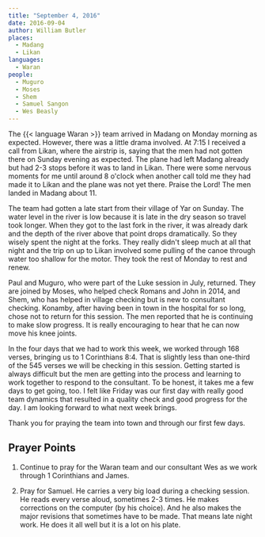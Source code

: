 ```yaml
---
title: "September 4, 2016"
date: 2016-09-04
author: William Butler
places:
  - Madang
  - Likan
languages:
  - Waran
people:
  - Muguro
  - Moses
  - Shem
  - Samuel Sangon
  - Wes Beasly
---
```


The {{< language Waran >}} team arrived in Madang on Monday morning as expected. However, there was a little drama involved. At 7:15 I received a call from Likan, where the airstrip is, saying that the men had not gotten there on Sunday evening as expected. The plane had left Madang already but had 2-3 stops before it was to land in Likan. There were some nervous moments for me until around 8 o'clock when another call told me they had made it to Likan and the plane was not yet there. Praise the Lord!  The men landed in Madang about 11.

The team had gotten a late start from their village of Yar on Sunday. The water level in the river is low because it is late in the dry season so travel took longer. When they got to the last fork in the river, it was already dark and the depth of the river above that point drops dramatically. So they wisely spent the night at the forks. They really didn't sleep much at all that night and the trip on up to Likan involved some pulling of the canoe through water too shallow for the motor. They took the rest of Monday to rest and renew.

Paul and Muguro, who were part of the Luke session in July, returned. They are joined by Moses, who helped check Romans and John in 2014, and Shem, who has helped in village checking but is new to consultant checking. Konamby, after having been in town in the hospital for so long, chose not to return for this session. The men reported that he is continuing to make slow progress. It is really encouraging to hear that he can now move his knee joints.

In the four days that we had to work this week, we worked through 168 verses, bringing us to 1 Corinthians 8:4. That is slightly less than one-third of the 545 verses we will be checking in this session. Getting started is always difficult but the men are getting into the process and learning to work together to respond to the consultant. To be honest, it takes me a few days to get going, too. I felt like Friday was our first day with really good team dynamics that resulted in a quality check and good progress for the day. I am looking forward to what next week brings.

Thank you for praying the team into town and through our first few days.

## Prayer Points

1. Continue to pray for the Waran team and our consultant Wes as we work
through 1 Corinthians and James.

2. Pray for Samuel. He carries a very big load during a checking session. He
reads every verse aloud, sometimes 2-3 times. He makes corrections on the
computer (by his choice). And he also makes the major revisions that
sometimes have to be made. That means late night work. He does it all well but
it is a lot on his plate.
